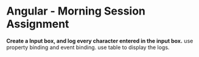 # Angular - Morning Session Assignment

**Create a Input box, and log every character entered in the input box.**
use property binding and event binding. 
use table to display the logs.
